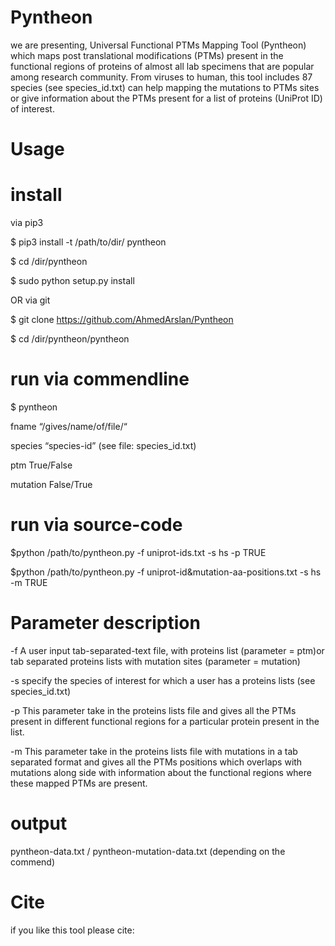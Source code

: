 # Pyntheon

we are presenting, Universal Functional PTMs Mapping Tool (Pyntheon) which maps post translational modifications (PTMs) present in the functional regions of proteins of almost all lab specimens that are popular among research community. From viruses to human, this tool includes 87 species (see species_id.txt) can help mapping the mutations to PTMs sites or give information about the PTMs present for a list of proteins (UniProt ID) of interest. 

# Usage

# install

via pip3 

$ pip3 install -t /path/to/dir/ pyntheon

$ cd /dir/pyntheon

$ sudo python setup.py install

OR via git

$ git clone https://github.com/AhmedArslan/Pyntheon 

$ cd /dir/pyntheon/pyntheon

# run via commendline

$ pyntheon

fname “/gives/name/of/file/“

species “species-id” (see file: species_id.txt)

ptm True/False

mutation False/True

# run via source-code

$python /path/to/pyntheon.py -f uniprot-ids.txt -s hs -p TRUE

$python /path/to/pyntheon.py -f uniprot-id&mutation-aa-positions.txt -s hs -m TRUE

# Parameter description

-f 				A user input tab-separated-text file, with proteins list (parameter = ptm)or tab separated proteins lists with mutation sites (parameter = mutation)

-s			specify the species of interest for which a user has a proteins lists (see species_id.txt)

-p 				This parameter take in the proteins lists file and gives all the PTMs present in different functional regions for a particular protein present in the list.

-m			This parameter take in the proteins lists file with mutations in a tab separated format and  gives all the PTMs positions which overlaps with mutations along side with information about the functional regions where these mapped PTMs are present.

# output

pyntheon-data.txt / pyntheon-mutation-data.txt (depending on the commend)

# Cite
if you like this tool please cite:

